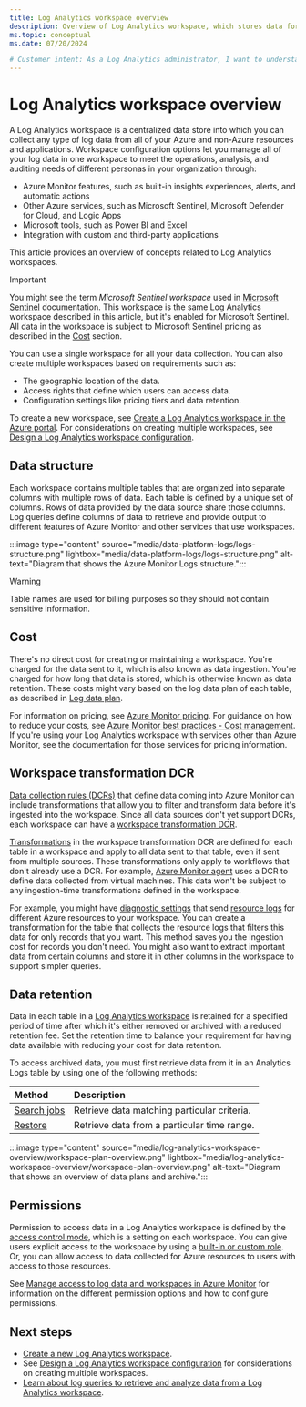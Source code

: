 ```yaml
---
title: Log Analytics workspace overview
description: Overview of Log Analytics workspace, which stores data for Azure Monitor Logs.
ms.topic: conceptual
ms.date: 07/20/2024

# Customer intent: As a Log Analytics administrator, I want to understand to set up and manage my workspace, so that I can best address my business needs, including data access, cost management, and workspace health. As a Log Analytics user, I want to understand the workspace configuration options available to me, so I can best address my analysis.
---
```


# Log Analytics workspace overview

A Log Analytics workspace is a centralized data store into which you can collect any type of log data from all of your Azure and non-Azure resources and applications. Workspace configuration options let you manage all of your log data in one workspace to meet the operations, analysis, and auditing needs of different personas in your organization through: 

- Azure Monitor features, such as built-in insights experiences, alerts, and automatic actions
- Other Azure services, such as Microsoft Sentinel, Microsoft Defender for Cloud, and Logic Apps
- Microsoft tools, such as Power BI and Excel
- Integration with custom and third-party applications

This article provides an overview of concepts related to Log Analytics workspaces.

> [!IMPORTANT]
> You might see the term *Microsoft Sentinel workspace* used in [Microsoft Sentinel](../../sentinel/overview.md) documentation. This workspace is the same Log Analytics workspace described in this article, but it's enabled for Microsoft Sentinel. All data in the workspace is subject to Microsoft Sentinel pricing as described in the [Cost](#cost) section.

You can use a single workspace for all your data collection. You can also create multiple workspaces based on requirements such as:

- The geographic location of the data.
- Access rights that define which users can access data.
- Configuration settings like pricing tiers and data retention.

To create a new workspace, see [Create a Log Analytics workspace in the Azure portal](./quick-create-workspace.md). For considerations on creating multiple workspaces, see [Design a Log Analytics workspace configuration](./workspace-design.md).

## Data structure

Each workspace contains multiple tables that are organized into separate columns with multiple rows of data. Each table is defined by a unique set of columns. Rows of data provided by the data source share those columns. Log queries define columns of data to retrieve and provide output to different features of Azure Monitor and other services that use workspaces.

:::image type="content" source="media/data-platform-logs/logs-structure.png" lightbox="media/data-platform-logs/logs-structure.png" alt-text="Diagram that shows the Azure Monitor Logs structure.":::

> [!WARNING]
> Table names are used for billing purposes so they should not contain sensitive information.

## Cost

There's no direct cost for creating or maintaining a workspace. You're charged for the data sent to it, which is also known as data ingestion. You're charged for how long that data is stored, which is otherwise known as data retention. These costs might vary based on the log data plan of each table, as described in [Log data plan](../logs/basic-logs-configure.md).

For information on pricing, see [Azure Monitor pricing](https://azure.microsoft.com/pricing/details/monitor/). For guidance on how to reduce your costs, see [Azure Monitor best practices - Cost management](../best-practices-cost.md). If you're using your Log Analytics workspace with services other than Azure Monitor, see the documentation for those services for pricing information.

## Workspace transformation DCR

[Data collection rules (DCRs)](../essentials/data-collection-rule-overview.md) that define data coming into Azure Monitor can include transformations that allow you to filter and transform data before it's ingested into the workspace. Since all data sources don't yet support DCRs, each workspace can have a [workspace transformation DCR](../essentials/data-collection-transformations-workspace.md).

[Transformations](../essentials/data-collection-transformations.md) in the workspace transformation DCR are defined for each table in a workspace and apply to all data sent to that table, even if sent from multiple sources. These transformations only apply to workflows that don't already use a DCR. For example, [Azure Monitor agent](../agents/azure-monitor-agent-overview.md) uses a DCR to define data collected from virtual machines. This data won't be subject to any ingestion-time transformations defined in the workspace.

For example, you might have [diagnostic settings](../essentials/diagnostic-settings.md) that send [resource logs](../essentials/resource-logs.md) for different Azure resources to your workspace. You can create a transformation for the table that collects the resource logs that filters this data for only records that you want. This method saves you the ingestion cost for records you don't need. You might also want to extract important data from certain columns and store it in other columns in the workspace to support simpler queries.

## Data retention

Data in each table in a [Log Analytics workspace](log-analytics-workspace-overview.md) is retained for a specified period of time after which it's either removed or archived with a reduced retention fee. Set the retention time to balance your requirement for having data available with reducing your cost for data retention.

To access archived data, you must first retrieve data from it in an Analytics Logs table by using one of the following methods:

| Method | Description |
|:---|:---|
| [Search jobs](search-jobs.md) | Retrieve data matching particular criteria. |
| [Restore](restore.md) | Retrieve data from a particular time range. |

:::image type="content" source="media/log-analytics-workspace-overview/workspace-plan-overview.png" lightbox="media/log-analytics-workspace-overview/workspace-plan-overview.png" alt-text="Diagram that shows an overview of data plans and archive.":::

## Permissions

Permission to access data in a Log Analytics workspace is defined by the [access control mode](manage-access.md#access-control-mode), which is a setting on each workspace. You can give users explicit access to the workspace by using a [built-in or custom role](../roles-permissions-security.md). Or, you can allow access to data collected for Azure resources to users with access to those resources.

See [Manage access to log data and workspaces in Azure Monitor](manage-access.md) for information on the different permission options and how to configure permissions.

## Next steps

- [Create a new Log Analytics workspace](quick-create-workspace.md).
- See [Design a Log Analytics workspace configuration](workspace-design.md) for considerations on creating multiple workspaces.
- [Learn about log queries to retrieve and analyze data from a Log Analytics workspace](./log-query-overview.md).
